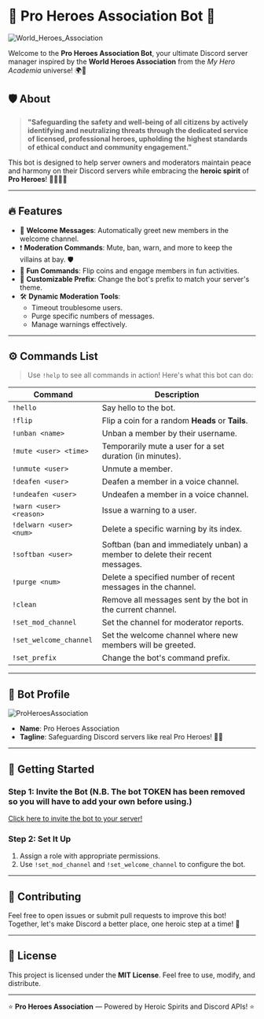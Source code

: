 # 🌟 Pro Heroes Association Bot 🌟

![World_Heroes_Association](https://github.com/user-attachments/assets/d526bcf5-4f68-4c48-8a49-6ee6ed0826e6)

Welcome to the **Pro Heroes Association Bot**, your ultimate Discord server manager inspired by the **World Heroes Association** from the _My Hero Academia_ universe! 🌍💪

## 🛡️ About
> **"Safeguarding the safety and well-being of all citizens by actively identifying and neutralizing threats through the dedicated service of licensed, professional heroes, upholding the highest standards of ethical conduct and community engagement."**

This bot is designed to help server owners and moderators maintain peace and harmony on their Discord servers while embracing the **heroic spirit** of **Pro Heroes**! 🦸‍♂️🦸‍♀️

---

## 🔥 Features
- 👋 **Welcome Messages**: Automatically greet new members in the welcome channel.
- ❗ **Moderation Commands**: Mute, ban, warn, and more to keep the villains at bay. 🛡️
- 🎲 **Fun Commands**: Flip coins and engage members in fun activities.
- 🤖 **Customizable Prefix**: Change the bot's prefix to match your server's theme.
- 🛠️ **Dynamic Moderation Tools**:
  - Timeout troublesome users.
  - Purge specific numbers of messages.
  - Manage warnings effectively.

---

## ⚙️ Commands List
> Use `!help` to see all commands in action! Here's what this bot can do:

| Command                 | Description                                                                                       |
|-------------------------|---------------------------------------------------------------------------------------------------|
| `!hello`               | Say hello to the bot.                                                                            |
| `!flip`                | Flip a coin for a random **Heads** or **Tails**.                                                 |
| `!unban <name>`        | Unban a member by their username.                                                                |
| `!mute <user> <time>`  | Temporarily mute a user for a set duration (in minutes).                                         |
| `!unmute <user>`       | Unmute a member.                                                                                 |
| `!deafen <user>`       | Deafen a member in a voice channel.                                                              |
| `!undeafen <user>`     | Undeafen a member in a voice channel.                                                            |
| `!warn <user> <reason>`| Issue a warning to a user.                                                                       |
| `!delwarn <user> <num>`| Delete a specific warning by its index.                                                          |
| `!softban <user>`      | Softban (ban and immediately unban) a member to delete their recent messages.                    |
| `!purge <num>`         | Delete a specified number of recent messages in the channel.                                     |
| `!clean`               | Remove all messages sent by the bot in the current channel.                                      |
| `!set_mod_channel`     | Set the channel for moderator reports.                                                           |
| `!set_welcome_channel` | Set the welcome channel where new members will be greeted.                                       |
| `!set_prefix`          | Change the bot's command prefix.                                                                 |

---

## 📸 Bot Profile
![ProHeroesAssociation](https://github.com/user-attachments/assets/d0dfda86-442e-42a1-a9fb-d15d690c6b42)

- **Name**: Pro Heroes Association
- **Tagline**: Safeguarding Discord servers like real Pro Heroes! 🦸‍♂️

---

## 🚀 Getting Started
### Step 1: Invite the Bot (N.B. The bot TOKEN has been removed so you will have to add your own before using.)
[Click here to invite the bot to your server!](#)

### Step 2: Set It Up
1. Assign a role with appropriate permissions.
2. Use `!set_mod_channel` and `!set_welcome_channel` to configure the bot.

---

## 🌈 Contributing
Feel free to open issues or submit pull requests to improve this bot! Together, let's make Discord a better place, one heroic step at a time! 💪

---

## 📝 License
This project is licensed under the **MIT License**. Feel free to use, modify, and distribute.

---

⭐ **Pro Heroes Association** — Powered by Heroic Spirits and Discord APIs! ⭐

